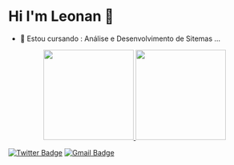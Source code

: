 # Hi I'm Leonan 👋

- 🌱 Estou cursando : Análise e Desenvolvimento de Sitemas ...

<div align="center">
  <a href="https://github.com/LeonanCardoso">
  <img height="180em" src="https://github-readme-stats.vercel.app/api?username=LeonanCardoso&show_icons=true&theme=highcontrast&include_all_commits=true&count_private=true"/>
  <img height="180em" src="https://github-readme-stats.vercel.app/api/top-langs/?username=LeonanCardoso&layout=compact&langs_count=7&theme=highcontrast"/>
</div>

[![Twitter Badge](https://img.shields.io/badge/-@LeonanGCardoso-6633cc?style=flat-square&labelColor=6633cc&logo=twitter&logoColor=white&link=https://twitter.com/dieegosf)](https://twitter.com/leonangcardoso) 
[![Gmail Badge](https://img.shields.io/badge/-leonangomes1311@hotmail.com-6633cc?style=flat-square&logo=Gmail&logoColor=white&link=mailto:diego.schell.f@gmail.com)](mailto:leonangomes1311@hotmail.com)
